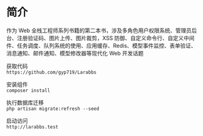 # 简介
作为 Web 全栈工程师系列书籍的第二本书，涉及多角色用户权限系统、管理员后台、注册验证码、图片上传、图片裁剪，XSS 防御、自定义命令行、自定义中间件、任务调度、队列系统的使用、应用缓存、Redis、模型事件监控、表单验证、消息通知、邮件通知、模型修改器等现代化 Web 开发话题

获取代码  
`https://github.com/gyp719/Larabbs`

安装组件  
`composer install`

执行数据库迁移  
`php artisan migrate:refresh --seed`

启动访问  
`http://larabbs.test`
